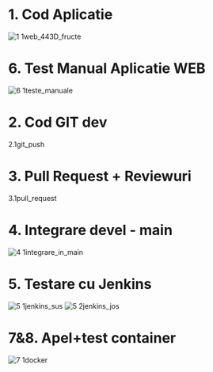 # 1. Cod Aplicatie             

![1 1web_443D_fructe](https://github.com/NegreaMarius/curs_vcgj_443D_fructe/assets/132903818/12ff7ec5-aa2a-478b-9687-cc3df36efd78)


# 6. Test Manual Aplicatie WEB    

![6 1teste_manuale](https://github.com/NegreaMarius/curs_vcgj_443D_fructe/assets/132903818/2d10990a-2cf0-42d1-a0c3-a4e559cdbbfd)


# 2. Cod GIT dev          

2.1git_push


# 3. Pull Request + Reviewuri       

3.1pull_request


# 4. Integrare devel - main       

![4 1integrare_in_main](https://github.com/NegreaMarius/curs_vcgj_443D_fructe/assets/132903818/07c9e73c-24a1-4d42-a282-cd34310e65aa)


# 5. Testare cu Jenkins        

![5 1jenkins_sus](https://github.com/NegreaMarius/curs_vcgj_443D_fructe/assets/132903818/6bad1516-8ec7-4e50-9ad2-7add5dcf6137)
![5 2jenkins_jos](https://github.com/NegreaMarius/curs_vcgj_443D_fructe/assets/132903818/e4fef8c8-3fbe-4f63-9409-ce103e02d7cd)


# 7&8. Apel+test container      

![7 1docker](https://github.com/NegreaMarius/curs_vcgj_443D_fructe/assets/132903818/251f348a-d769-4caf-bab8-310c403a06b3)
